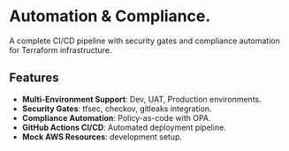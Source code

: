 # Automation & Compliance.

A complete CI/CD pipeline with security gates and compliance automation for Terraform infrastructure.

## Features
- **Multi-Environment Support**: Dev, UAT, Production environments.
- **Security Gates**: tfsec, checkov, gitleaks integration.
- **Compliance Automation**: Policy-as-code with OPA.
- **GitHub Actions CI/CD**: Automated deployment pipeline.
- **Mock AWS Resources**: development setup.


